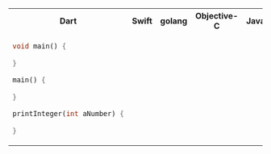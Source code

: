 <table>

<tr><!--              row start                -->
<th>
  Dart
</th>
<th>
  Swift
</th>
<th>
  golang
</th>
<th>
  Objective-C
</th>
<th>
  Java
</th>
</tr><!--              row end                -->
<tr><!--              row start                -->
<td>

  ```dart
  void main() {
    
  }
  ```

  ```dart
  main() {
    
  }
  ```
  
  ```dart
  printInteger(int aNumber) {
    
  }
  ```

</td>
<td>

  ```swift
  ```
</td>
<td>

  ```golang
  ```
</td>
<td>

  ```objc
  ```
</td>
<td>

  ```java
  ```
</td>
</tr><!--              row end                -->
